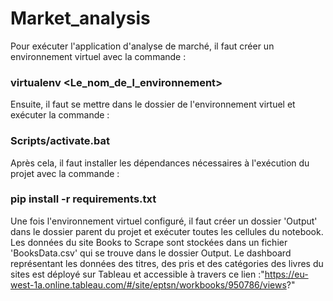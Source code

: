 # Market_analysis

Pour exécuter l'application d'analyse de marché, il faut créer un environnement virtuel avec la commande :
### virtualenv <Le_nom_de_l_environnement> 
Ensuite, il faut se mettre dans le dossier de l'environnement virtuel et exécuter la commande :
### Scripts/activate.bat
Après cela, il faut installer les dépendances nécessaires à l'exécution du projet avec la commande :
### pip install -r requirements.txt
Une fois l'environnement virtuel configuré, il faut créer un dossier 'Output' dans le dossier parent du projet et exécuter toutes les cellules du notebook.
Les données du site Books to Scrape sont stockées dans un fichier 'BooksData.csv' qui se trouve dans le dossier Output.
Le dashboard représentant les données des titres, des pris et des catégories des livres  du sites est déployé sur Tableau et accessible à travers ce lien :"https://eu-west-1a.online.tableau.com/#/site/eptsn/workbooks/950786/views?"
